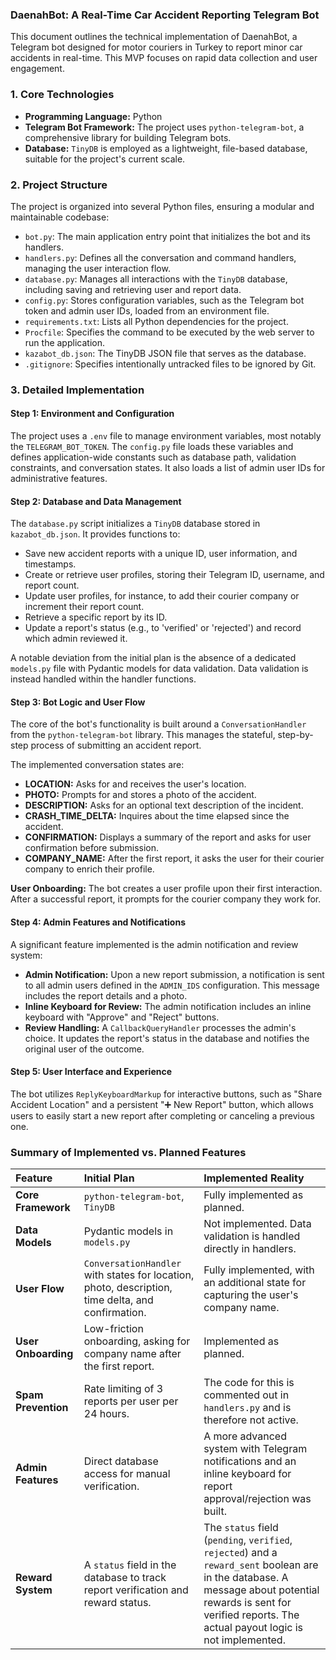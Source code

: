 ### **DaenahBot: A Real-Time Car Accident Reporting Telegram Bot**

This document outlines the technical implementation of DaenahBot, a Telegram bot designed for motor couriers in Turkey to report minor car accidents in real-time. This MVP focuses on rapid data collection and user engagement.

### 1. Core Technologies

*   **Programming Language:** Python
*   **Telegram Bot Framework:** The project uses `python-telegram-bot`, a comprehensive library for building Telegram bots.
*   **Database:** `TinyDB` is employed as a lightweight, file-based database, suitable for the project's current scale.

### 2. Project Structure

The project is organized into several Python files, ensuring a modular and maintainable codebase:

*   `bot.py`: The main application entry point that initializes the bot and its handlers.
*   `handlers.py`: Defines all the conversation and command handlers, managing the user interaction flow.
*   `database.py`: Manages all interactions with the `TinyDB` database, including saving and retrieving user and report data.
*   `config.py`: Stores configuration variables, such as the Telegram bot token and admin user IDs, loaded from an environment file.
*   `requirements.txt`: Lists all Python dependencies for the project.
*   `Procfile`: Specifies the command to be executed by the web server to run the application.
*   `kazabot_db.json`: The TinyDB JSON file that serves as the database.
*   `.gitignore`: Specifies intentionally untracked files to be ignored by Git.

### 3. Detailed Implementation

#### **Step 1: Environment and Configuration**

The project uses a `.env` file to manage environment variables, most notably the `TELEGRAM_BOT_TOKEN`. The `config.py` file loads these variables and defines application-wide constants such as database path, validation constraints, and conversation states. It also loads a list of admin user IDs for administrative features.

#### **Step 2: Database and Data Management**

The `database.py` script initializes a `TinyDB` database stored in `kazabot_db.json`. It provides functions to:

*   Save new accident reports with a unique ID, user information, and timestamps.
*   Create or retrieve user profiles, storing their Telegram ID, username, and report count.
*   Update user profiles, for instance, to add their courier company or increment their report count.
*   Retrieve a specific report by its ID.
*   Update a report's status (e.g., to 'verified' or 'rejected') and record which admin reviewed it.

A notable deviation from the initial plan is the absence of a dedicated `models.py` file with Pydantic models for data validation. Data validation is instead handled within the handler functions.

#### **Step 3: Bot Logic and User Flow**

The core of the bot's functionality is built around a `ConversationHandler` from the `python-telegram-bot` library. This manages the stateful, step-by-step process of submitting an accident report.

The implemented conversation states are:

*   **LOCATION:** Asks for and receives the user's location.
*   **PHOTO:** Prompts for and stores a photo of the accident.
*   **DESCRIPTION:** Asks for an optional text description of the incident.
*   **CRASH_TIME_DELTA:** Inquires about the time elapsed since the accident.
*   **CONFIRMATION:** Displays a summary of the report and asks for user confirmation before submission.
*   **COMPANY_NAME:** After the first report, it asks the user for their courier company to enrich their profile.

**User Onboarding:** The bot creates a user profile upon their first interaction. After a successful report, it prompts for the courier company they work for.

#### **Step 4: Admin Features and Notifications**

A significant feature implemented is the admin notification and review system:

*   **Admin Notification:** Upon a new report submission, a notification is sent to all admin users defined in the `ADMIN_IDS` configuration. This message includes the report details and a photo.
*   **Inline Keyboard for Review:** The admin notification includes an inline keyboard with "Approve" and "Reject" buttons.
*   **Review Handling:** A `CallbackQueryHandler` processes the admin's choice. It updates the report's status in the database and notifies the original user of the outcome.

#### **Step 5: User Interface and Experience**

The bot utilizes `ReplyKeyboardMarkup` for interactive buttons, such as "Share Accident Location" and a persistent "➕ New Report" button, which allows users to easily start a new report after completing or canceling a previous one.

### **Summary of Implemented vs. Planned Features**

| Feature | Initial Plan | Implemented Reality |
| :--- | :--- | :--- |
| **Core Framework** | `python-telegram-bot`, `TinyDB` | Fully implemented as planned. |
| **Data Models** | Pydantic models in `models.py` | Not implemented. Data validation is handled directly in handlers. |
| **User Flow** | `ConversationHandler` with states for location, photo, description, time delta, and confirmation. | Fully implemented, with an additional state for capturing the user's company name. |
| **User Onboarding** | Low-friction onboarding, asking for company name after the first report. | Implemented as planned. |
| **Spam Prevention**| Rate limiting of 3 reports per user per 24 hours. | The code for this is commented out in `handlers.py` and is therefore not active. |
| **Admin Features**| Direct database access for manual verification. | A more advanced system with Telegram notifications and an inline keyboard for report approval/rejection was built. |
| **Reward System** | A `status` field in the database to track report verification and reward status. | The `status` field (`pending`, `verified`, `rejected`) and a `reward_sent` boolean are in the database. A message about potential rewards is sent for verified reports. The actual payout logic is not implemented. |